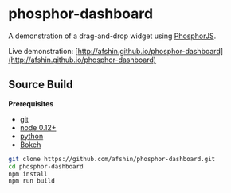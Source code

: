 phosphor-dashboard
==================

A demonstration of a drag-and-drop widget using [PhosphorJS](http://phosphorjs.github.io).

Live demonstration: [http://afshin.github.io/phosphor-dashboard](http://afshin.github.io/phosphor-dashboard)

Source Build
------------

**Prerequisites**
- [git](http://git-scm.com/)
- [node 0.12+](http://nodejs.org/)
- [python](https://www.python.org)
- [Bokeh](http://bokeh.pydata.org/en/latest/)

```bash
git clone https://github.com/afshin/phosphor-dashboard.git
cd phosphor-dashboard
npm install
npm run build
```
